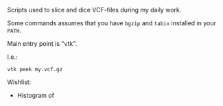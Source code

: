 Scripts used to slice and dice VCF-files during my daily work.

Some commands assumes that you have `bgzip` and `tabix` installed in your `PATH`.

Main entry point is "vtk".

I.e.:

```
vtk peek my.vcf.gz
```

Wishlist:

* Histogram of 